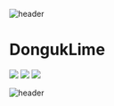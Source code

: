 ![header](https://capsule-render.vercel.app/api?type=egg&color=e0e0e0&height=300&section=header&text=DongukLim&fontSize=90)




# DongukLime
<a><img src="https://img.shields.io/badge/Java-007396?style=flat&logo=Java&logoColor=white"/></a> <a><img src="https://img.shields.io/badge/JavaScript-yellow?style=flat&logo=JavaScript&logoColor=white"/></a> <a><img src="https://img.shields.io/badge/Vue-green?style=flat&logo=Vue.js&logoColor=white"/></a>




![header](https://capsule-render.vercel.app/api?type=egg&color=e0e0e0&height=300&section=footer&fontSize=90)
